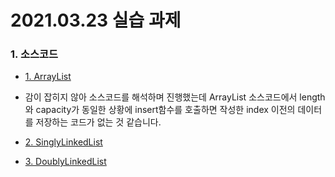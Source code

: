 # 2021.03.23 실습 과제

### 1. 소스코드
- [1. ArrayList](ArrayList.py)
- 감이 잡히지 않아 소스코드를 해석하며 진행했는데 ArrayList 소스코드에서 length와 capacity가 동일한 상황에 insert함수를 호출하면 작성한 index 이전의 데이터를 저장하는 코드가 없는 것 같습니다.

- [2. SinglyLinkedList](SinglyLinkedList.py)
- [3. DoublyLinkedList](DoublyLinkedList.py)
